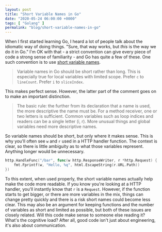 ```yaml
---
layout: post
title: "Short Variable Names in Go"
date: "2020-05-24 06:00:00 +0000"
tags: [ "Golang" ]
permalink: "blog/short-variable-names-in-go"
---
```

When I first started learning Go, I heard a lot of people talk about the idiomatic way of doing things. "Sure, that way works, but *this* is the way we do it in Go." I'm OK with that - a strict convention can give every piece of code a strong sense of familiarity - and Go has quite a few of these. One such convention is to use [short variable names](https://github.com/golang/go/wiki/CodeReviewComments#variable-names).

> Variable names in Go should be short rather than long. This is especially true for local variables with limited scope. Prefer `c` to `lineCount`. Prefer `i` to `sliceIndex`.

<!--more-->

This makes perfect sense. However, the latter part of the comment goes on to make an important distinction.

> The basic rule: the further from its declaration that a name is used, the more descriptive the name must be. For a method receiver, one or two letters is sufficient. Common variables such as loop indices and readers can be a single letter (i, r). More unusual things and global variables need more descriptive names.

So variable names should be short, but only where it makes sense. This is why you'll often see `w` and `r` used in a HTTP handler function. The context is clear, so there is little ambiguity as to what those variables represent. Anything longer would be unnecessary.

```go
http.HandleFunc("/bar", func(w http.ResponseWriter, r *http.Request) {
    fmt.Fprintf(w, "Hello, %q", html.EscapeString(r.URL.Path))
})
```

To this extent, when used properly, the short variable names actually help make the code more readable. If you know you're looking at a HTTP handler, you'll instantly know that `r` is a `Request`. However, if the function starts to get bigger, or there are more variables in the mix, things can change pretty quickly and there is a risk short names could become less clear. This may also be an argument for keeping functions and the number of variables as short and limited as possible, but both of these issues are closely related. Will this code make sense to someone else reading it? What's the cognitive load? After all, good code isn't just about engineering, it's also about communication.
